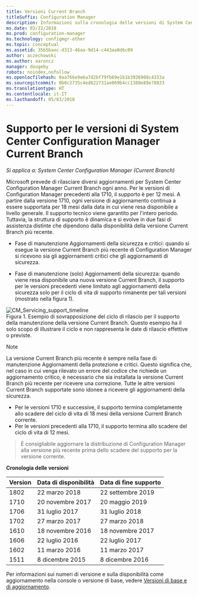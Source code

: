```yaml
---
title: Versioni Current Branch
titleSuffix: Configuration Manager
description: Informazioni sulla cronologia delle versioni di System Center Configuration Manager e sulle fasi del servizio offerto.
ms.date: 03/22/2018
ms.prod: configuration-manager
ms.technology: configmgr-other
ms.topic: conceptual
ms.assetid: 35b5baec-d313-46aa-9d14-c443aa0d6c09
author: aczechowski
ms.author: aaroncz
manager: dougeby
robots: noindex,nofollow
ms.openlocfilehash: 0aa766e9e6a7d2bf79fb69e1b1b3936908c4333a
ms.sourcegitcommit: 0b0c2735c4ed822731ae069b4cc1380e89e78933
ms.translationtype: HT
ms.contentlocale: it-IT
ms.lasthandoff: 05/03/2018
---
```

# <a name="support-for-system-center-configuration-manager-current-branch-versions"></a>Supporto per le versioni di System Center Configuration Manager Current Branch

*Si applica a: System Center Configuration Manager (Current Branch)*

Microsoft prevede di rilasciare diversi aggiornamenti per System Center Configuration Manager Current Branch ogni anno. Per le versioni di Configuration Manager precedenti alla 1710, il supporto è per 12 mesi. A partire dalla versione 1710, ogni versione di aggiornamento continua a essere supportata per 18 mesi dalla data in cui viene resa disponibile a livello generale. Il supporto tecnico viene garantito per l'intero periodo. Tuttavia, la struttura di supporto è dinamica e si evolve in due fasi di assistenza distinte che dipendono dalla disponibilità della versione Current Branch più recente.  

-   Fase di manutenzione Aggiornamenti della sicurezza e critici: quando si esegue la versione Current Branch più recente di Configuration Manager si ricevono sia gli aggiornamenti critici che gli aggiornamenti di sicurezza.  

-   Fase di manutenzione (solo) Aggiornamenti della sicurezza: quando viene resa disponibile una nuova versione Current Branch, il supporto per le versioni precedenti viene limitato agli aggiornamenti della sicurezza solo per il ciclo di vita di supporto rimanente per tali versioni (mostrato nella figura 1).  

 ![CM&#95;Servicing&#95;support&#95;timeline](media/CM_Servicing_support_timeline1.png "CM_Servicing_support_timeline")  
Figura 1. Esempio di sovrapposizione del ciclo di rilascio per il supporto della manutenzione della versione Current Branch. Questo esempio ha il solo scopo di illustrare il ciclo e non rappresenta le date di rilascio effettive o previste.

> [!NOTE]  
>  La versione Current Branch più recente è sempre nella fase di manutenzione Aggiornamenti della protezione e critici. Questo significa che, nel caso in cui venga rilevato un errore del codice che richiede un aggiornamento critico, è necessario che sia installata la versione Current Branch più recente per ricevere una correzione. Tutte le altre versioni Current Branch supportate sono idonee a ricevere gli aggiornamenti della sicurezza.
> - Per le versioni 1710 e successive, il supporto termina completamente allo scadere del ciclo di vita di 18 mesi della versione Current Branch corrente.
> - Per le versioni precedenti alla 1710, il supporto termina allo scadere del ciclo di vita di 12 mesi.

> È consigliabile aggiornare la distribuzione di Configuration Manager alla versione più recente prima dello scadere del supporto per la versione corrente.

 **Cronologia delle versioni**  

|Version |Data di disponibilità |Data di fine supporto|  
|-------------|-----------------------|----------------------|
|1802|22 marzo 2018|22 settembre 2019  
|1710|20 novembre 2017|20 maggio 2019 |
|1706|31 luglio 2017|31 luglio 2018|
|1702|27 marzo 2017|27 marzo 2018|
|1610|18 novembre 2016|18 novembre 2017|
|1606|22 luglio 2016| 22 luglio 2017|
|1602|11 marzo 2016|11 marzo 2017|
|1511|8 dicembre 2015|8 dicembre 2016|  




Per informazioni sui numeri di versione e sulla disponibilità come aggiornamento nella console o versione di base, vedere [Versioni di base e di aggiornamento](/sccm/core/servers/manage/updates#a-namebkmkbaselinesa-baseline-and-update-versions).

